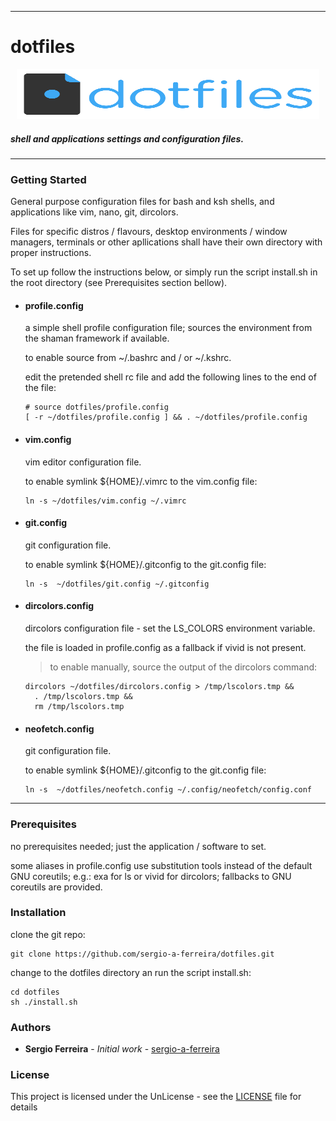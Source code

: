 * * *

# dotfiles #

<p align="center">
<img alt="Logo" src="https://github.com/sergio-a-ferreira/dotfiles/blob/main/assets/banner.png" style="width:96%; height:80px;">
</p>

##### shell and applications settings and configuration files. #####

* * *

### Getting Started ###
General purpose configuration files for bash and ksh shells, and applications like vim, nano, git, dircolors.

Files for specific distros / flavours, desktop environments / window managers, terminals or other apllications shall have their own directory with proper instructions.

To set up follow the instructions below, or simply run the script install.sh in the root directory (see Prerequisites section bellow).


- #### profile.config ####

  a simple shell profile configuration file; sources the environment from the shaman framework if available.

  to enable source from ~/.bashrc and / or ~/.kshrc.

  edit the pretended shell rc file and add the following lines to the end of the file:

  ```
  # source dotfiles/profile.config
  [ -r ~/dotfiles/profile.config ] && . ~/dotfiles/profile.config
  ```

- #### vim.config ####

  vim editor configuration file.

  to enable symlink ${HOME}/.vimrc to the vim.config file:

  ```
  ln -s ~/dotfiles/vim.config ~/.vimrc
  ```

- #### git.config ####

  git configuration file.

  to enable symlink ${HOME}/.gitconfig to the git.config file:

  ```
  ln -s  ~/dotfiles/git.config ~/.gitconfig
  ```

- #### dircolors.config ####

  dircolors configuration file - set the LS_COLORS environment variable.

  the file is loaded in profile.config as a fallback if vivid is not present.

  > to enable manually, source the output of the dircolors command:
  ```
  dircolors ~/dotfiles/dircolors.config > /tmp/lscolors.tmp &&
    . /tmp/lscolors.tmp &&
    rm /tmp/lscolors.tmp
  ```

- #### neofetch.config ####

  git configuration file.

  to enable symlink ${HOME}/.gitconfig to the git.config file:

  ```
  ln -s  ~/dotfiles/neofetch.config ~/.config/neofetch/config.conf

  ```

* * * 

### Prerequisites ###

no prerequisites needed; just the application / software to set.

some aliases in profile.config use substitution tools instead of the default GNU coreutils; e.g.: exa for ls or vivid for dircolors; fallbacks to GNU coreutils are provided.

### Installation ###

clone the git repo:

```
git clone https://github.com/sergio-a-ferreira/dotfiles.git
```

change to the dotfiles directory an run the script install.sh:

```
cd dotfiles
sh ./install.sh
```

### Authors ###

* **Sergio Ferreira** - *Initial work* - [sergio-a-ferreira](https://github.com/sergio-a-ferreira)


### License ####

This project is licensed under the UnLicense - see the [LICENSE](LICENSE) file for details
